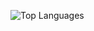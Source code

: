 ![Top Languages](https://github-readme-stats.vercel.app/api/top-langs/?username=ThisGuyNamedBased&layout=compact&theme=radical)
